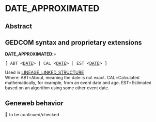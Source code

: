﻿<!-- licence GPL V2, cf https://github.com/TitiFix/geneweb -->
# DATE_APPROXIMATED
## Abstract

## GEDCOM syntax and proprietary extensions

**DATE_APPROXIMATED**:=
<pre>
[ ABT &lt;<a href=Ged.DATE.md>DATE</a>&gt; | CAL &lt;<a href=Ged.DATE.md>DATE</a>&gt; | EST &lt;<a href=Ged.DATE.md>DATE</a>&gt; ]
</pre>
Used in <a href=Ged.LINEAGE_LINKED_STRUCTURE.md>LINEAGE_LINKED_STRUCTURE</a><br />
Where:
ABT=About, meaning the date is not exact.
CAL=Calculated mathematically, for example, from an event date and age.
EST=Estimated based on an algorithm using some other event date.

## Geneweb behavior



🚧 to be continued/checked

